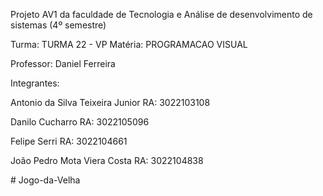 
Projeto AV1 da faculdade de Tecnologia e Análise de desenvolvimento de sistemas (4º semestre)

Turma: TURMA 22 - VP
Matéria: PROGRAMACAO VISUAL

Professor: Daniel Ferreira

Integrantes:

Antonio da Silva Teixeira Junior RA: 3022103108

Danilo Cucharro RA: 3022105096

Felipe Serri RA: 3022104661

João Pedro Mota Viera Costa RA: 3022104838


﻿# Jogo-da-Velha
